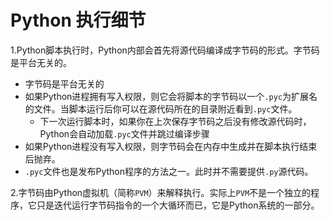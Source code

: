<!--
    作者：华校专
    email: huaxz1986@163.com
**  本文档可用于个人学习目的，不得用于商业目的  **
-->
# Python 执行细节

1.Python脚本执行时，Python内部会首先将源代码编译成字节码的形式。字节码是平台无关的。

- 字节码是平台无关的
- 如果Python进程拥有写入权限，则它会将脚本的字节码以一个`.pyc`为扩展名的文件。当脚本运行后你可以在源代码所在的目录附近看到`.pyc`文件。
	- 下一次运行脚本时，如果你在上次保存字节码之后没有修改源代码时，Python会自动加载`.pyc`文件并跳过编译步骤
- 如果Python进程没有写入权限，则字节码会在内存中生成并在脚本执行结束后抛弃。
- `.pyc`文件也是发布Python程序的方法之一。此时并不需要提供`.py`源代码。

2.字节码由Python虚拟机（简称`PVM`）来解释执行。实际上`PVM`不是一个独立的程序，它只是迭代运行字节码指令的一个大循环而已，它是Python系统的一部分。